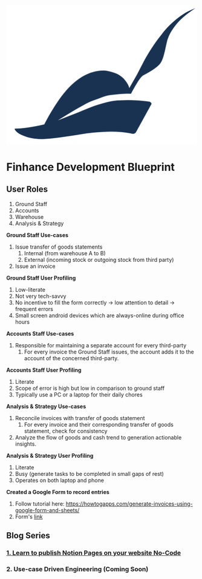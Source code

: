 ![Untitled](/piper-hat.png)

# Finhance Development Blueprint

## User Roles

1. Ground Staff
2. Accounts
3. Warehouse
4. Analysis & Strategy

**Ground Staff Use-cases**

1. Issue transfer of goods statements
    1. Internal (from warehouse A to B)
    2. External (incoming stock or outgoing stock from third party)
2. Issue an invoice

**Ground Staff User Profiling**

1. Low-literate
2. Not very tech-savvy
3. No incentive to fill the form correctly → low attention to detail → frequent errors
4. Small screen android devices which are always-online during office hours

**Accounts Staff Use-cases**

1. Responsible for maintaining a separate account for every third-party
    1. For every invoice the Ground Staff issues, the account adds it to the account of the concerned third-party.

**Accounts Staff User Profiling**

1. Literate
2. Scope of error is high but low in comparison to ground staff 
3. Typically use a PC or a laptop for their daily chores

**Analysis & Strategy Use-cases**

1. Reconcile invoices with transfer of goods statement
    1. For every invoice and their corresponding transfer of goods statement, check for consistency
2. Analyze the flow of goods and cash trend to generation actionable insights.

**Analysis & Strategy User Profiling**

1. Literate
2. Busy (generate tasks to be completed in small gaps of rest)
3. Operates on both laptop and phone

**Created a Google Form to record entries**

1. Follow tutorial here: https://howtogapps.com/generate-invoices-using-google-form-and-sheets/
2. Form's [link](https://forms.gle/SfuEr5kbPeRRFrDM7)

## Blog Series

### [1. Learn to publish Notion Pages on your website No-Code](/blog/blog1/content.md)

### 2. Use-case Driven Engineering (Coming Soon)
